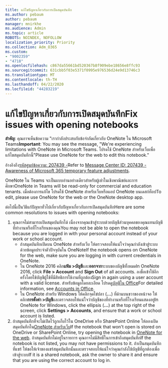 ```yaml
---
title: แก้ไขปัญหาเกี่ยวกับการเปิดสมุดบันทึก
ms.author: pebaum
author: pebaum
manager: mnirkhe
ms.audience: Admin
ms.topic: article
ROBOTS: NOINDEX, NOFOLLOW
localization_priority: Priority
ms.collection: Adm_O365
ms.custom:
- "9002359"
- "4718"
ms.openlocfilehash: c867da55661bd520367b8f909ebe18656e8ffc93
ms.sourcegitcommit: 631cbb5f03e5371f0995e976536d24e9d13746c3
ms.translationtype: MT
ms.contentlocale: th-TH
ms.lasthandoff: 04/22/2020
ms.locfileid: "44283219"
---
```

# <a name="fix-issues-with-opening-notebooks"></a><span data-ttu-id="96461-102">แก้ไขปัญหาเกี่ยวกับการเปิดสมุดบันทึก</span><span class="sxs-lookup"><span data-stu-id="96461-102">Fix issues with opening notebooks</span></span>

<span data-ttu-id="96461-103">**สําคัญ**: คุณอาจเห็นข้อความ "เรากําลังประสบกับข้อจํากัดเกี่ยวกับ OneNote ใน Microsoft Teams</span><span class="sxs-lookup"><span data-stu-id="96461-103">**Important**: You may see the message, "We're experiencing limitations with OneNote in Microsoft Teams.</span></span> <span data-ttu-id="96461-104">โปรดใช้ OneNote สําหรับเว็บเพื่อแก้ไขสมุดบันทึกนี้"</span><span class="sxs-lookup"><span data-stu-id="96461-104">Please use OneNote for the web to edit this notebook."</span></span>

<span data-ttu-id="96461-105">อ้างอิงถึง[รหัสศูนย์ข้อความ: 207439 -](https://admin.microsoft.com/Adminportal/Home?source=applauncher#MessageCenter?id=MC207439)</span><span class="sxs-lookup"><span data-stu-id="96461-105">Refer to [Message Center ID: 207439 - Awareness of Microsoft 365 temporary feature adjustments](https://admin.microsoft.com/Adminportal/Home?source=applauncher#MessageCenter?id=MC207439).</span></span>

<span data-ttu-id="96461-106">OneNote ใน Teams จะเป็นแบบอ่านอย่างเดียวสําหรับผู้เช่าในเชิงพาณิชย์และการศึกษา</span><span class="sxs-lookup"><span data-stu-id="96461-106">OneNote in Teams will be read-only for commercial and education tenants.</span></span> <span data-ttu-id="96461-107">เมื่อต้องการแก้ไข โปรดใช้ OneNote สําหรับเว็บหรือแอป OneNote บนเดสก์ท็อป</span><span class="sxs-lookup"><span data-stu-id="96461-107">To edit, please use OneNote for the web or the OneNote desktop app.</span></span>

<span data-ttu-id="96461-108">ต่อไปนี้เป็นวิธีแก้ปัญหาทั่วไปเกี่ยวกับปัญหาเกี่ยวกับการเปิดสมุดบันทึก</span><span class="sxs-lookup"><span data-stu-id="96461-108">Here are some common resolutions to issues with opening notebooks:</span></span>

1. <span data-ttu-id="96461-109">คุณอาจไม่สามารถเปิดสมุดบันทึกได้ เนื่องจากคุณเข้าสู่ระบบด้วยบัญชีส่วนบุคคลของคุณแทนบัญชีที่ทํางานหรือที่โรงเรียนของคุณ</span><span class="sxs-lookup"><span data-stu-id="96461-109">You may not be able to open the notebook because you are logged in with your personal account instead of your work or school account.</span></span>
    - <span data-ttu-id="96461-110">ถ้าสมุดบันทึกเปิดบน OneNote สําหรับเว็บ ให้ตรวจสอบให้แน่ใจว่าคุณกําลังเข้าสู่ระบบด้วยข้อมูลประจําตัวปัจจุบันใน OneNote</span><span class="sxs-lookup"><span data-stu-id="96461-110">If the notebook opens on OneNote for the web, make sure you are logging in with current credentials in OneNote.</span></span>
    - <span data-ttu-id="96461-111">ใน OneNote 2016 คลิก**แฟ้ม >บัญชี**และ**ออกจาก**ระบบของบัญชีทั้งหมด</span><span class="sxs-lookup"><span data-stu-id="96461-111">In OneNote 2016, click **File > Account** and **Sign Out** of all accounts.</span></span> <span data-ttu-id="96461-112">ลงชื่อเข้าใช้อีกครั้งโดยใช้บัญชีผู้ใช้ที่มีสิทธิการใช้งานที่ถูกต้อง</span><span class="sxs-lookup"><span data-stu-id="96461-112">Sign in again using a user account with a valid license.</span></span> <span data-ttu-id="96461-113">สำหรับข้อมูลโดยละเอียด โปรดดู[บัญชีใน Office](https://support.office.com/article/accounts-in-office-628ea040-f265-49de-b986-be09c3ebf8a9)</span><span class="sxs-lookup"><span data-stu-id="96461-113">For detailed information, see [Accounts in Office](https://support.office.com/article/accounts-in-office-628ea040-f265-49de-b986-be09c3ebf8a9).</span></span> 
    - <span data-ttu-id="96461-114">ใน OneNote สําหรับ Windows ให้คลิกจุดไข่ปลา (**...**) ที่ด้านบนขวาของหน้าจอ ให้คลิก**การตั้งค่า >บัญชี**และตรวจสอบให้แน่ใจว่าบัญชีของที่ทํางานหรือที่โรงเรียนแสดงอยู่</span><span class="sxs-lookup"><span data-stu-id="96461-114">In OneNote for Windows, click the ellipsis (**…**) at the top right of the screen, click **Settings > Accounts**, and ensure that a work or school account is listed.</span></span> 
2. <span data-ttu-id="96461-115">ถ้าสมุดบันทึกที่จะไม่เปิดไว้ถูกเก็บไว้ใน OneDrive หรือ SharePoint Online ให้ลองเปิดสมุดบันทึกใน[OneNote สําหรับเว็บ](https://onenote.com)</span><span class="sxs-lookup"><span data-stu-id="96461-115">If the notebook that won't open is stored on OneDrive or SharePoint Online, try opening the notebook in [OneNote for the web](https://onenote.com).</span></span> <span data-ttu-id="96461-116">ถ้าสมุดบันทึกไม่อยู่ในรายการ คุณอาจไม่มีสิทธิ์ในการเข้าถึงสมุดบันทึก</span><span class="sxs-lookup"><span data-stu-id="96461-116">If the notebook is not listed, you may not have permissions to it.</span></span> <span data-ttu-id="96461-117">ถ้าเป็นสมุดบันทึกที่แชร์ ให้ขอให้เจ้าของแชร์สมุดบันทึกนั้นและตรวจสอบให้แน่ใจว่าคุณกําลังใช้บัญชีที่ถูกต้องเพื่อเข้าสู่ระบบ</span><span class="sxs-lookup"><span data-stu-id="96461-117">If it is a shared notebook, ask the owner to share it and ensure that you are using the correct account to log in.</span></span>
